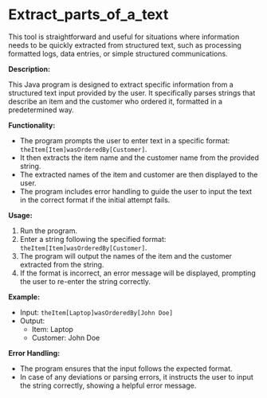 # Extract_parts_of_a_text
This tool is straightforward and useful for situations where information needs to be quickly extracted from structured text, such as processing formatted logs, data entries, or simple structured communications.

**Description:**

This Java program is designed to extract specific information from a structured text input provided by the user. It specifically parses strings that describe an item and the customer who ordered it, formatted in a predetermined way.

**Functionality:**

- The program prompts the user to enter text in a specific format: `theItem[Item]wasOrderedBy[Customer]`.
- It then extracts the item name and the customer name from the provided string.
- The extracted names of the item and customer are then displayed to the user.
- The program includes error handling to guide the user to input the text in the correct format if the initial attempt fails.

**Usage:**

1. Run the program.
2. Enter a string following the specified format: `theItem[Item]wasOrderedBy[Customer]`.
3. The program will output the names of the item and the customer extracted from the string.
4. If the format is incorrect, an error message will be displayed, prompting the user to re-enter the string correctly.

**Example:**

- Input: `theItem[Laptop]wasOrderedBy[John Doe]`
- Output:
  - Item: Laptop
  - Customer: John Doe

**Error Handling:**

- The program ensures that the input follows the expected format.
- In case of any deviations or parsing errors, it instructs the user to input the string correctly, showing a helpful error message.
